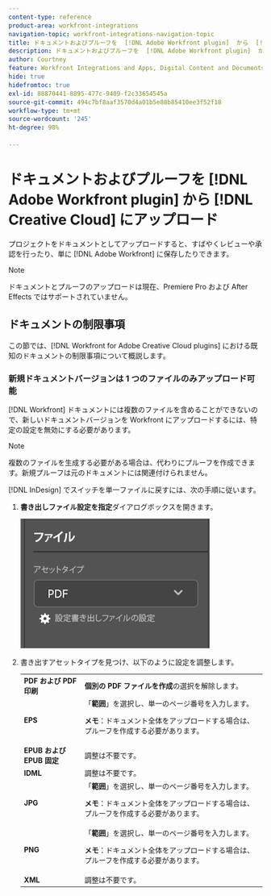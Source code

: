 ```yaml
---
content-type: reference
product-area: workfront-integrations
navigation-topic: workfront-integrations-navigation-topic
title: ドキュメントおよびプルーフを  [!DNL Adobe Workfront plugin]  から  [!DNL Creative Cloud] にアップロード
description: ドキュメントおよびプルーフを  [!DNL Adobe Workfront plugin]  から  [!DNL Creative Cloud] にアップロード
author: Courtney
feature: Workfront Integrations and Apps, Digital Content and Documents
hide: true
hidefromtoc: true
exl-id: 88870441-8895-477c-9409-f2c33654545a
source-git-commit: 494c7bf8aaf3570d4a01b5e88b85410ee3f52f18
workflow-type: tm+mt
source-wordcount: '245'
ht-degree: 98%

---
```


# ドキュメントおよびプルーフを [!DNL Adobe Workfront plugin] から [!DNL Creative Cloud] にアップロード

プロジェクトをドキュメントとしてアップロードすると、すばやくレビューや承認を行ったり、単に [!DNL Adobe Workfront] に保存したりできます。

>[!NOTE]
>
>ドキュメントとプルーフのアップロードは現在、Premiere Pro および After Effects ではサポートされていません。


## ドキュメントの制限事項

この節では、[!DNL Workfront for Adobe Creative Cloud plugins] における既知のドキュメントの制限事項について概説します。

### 新規ドキュメントバージョンは 1 つのファイルのみアップロード可能

[!DNL Workfront] ドキュメントには複数のファイルを含めることができないので、新しいドキュメントバージョンを Workfront にアップロードするには、特定の設定を無効にする必要があります。

>[!NOTE]
>
>複数のファイルを生成する必要がある場合は、代わりにプルーフを作成できます。新規プルーフは元のドキュメントには関連付けられません。



[!DNL InDesign] でスイッチを単一ファイルに戻すには、次の手順に従います。

1. **書き出しファイル設定を指定**&#x200B;ダイアログボックスを開きます。

   ![&#x200B; ファイル書き出し設定 &#x200B;](assets/file-export-settings.png)

1. 書き出すアセットタイプを見つけ、以下のように設定を調整します。

   <table>
    <tr>
    <td><strong>PDF および PDF 印刷</strong>
    </td>
    <td><strong>個別の PDF ファイルを作成</strong>の選択を解除します。
    </td>
    </tr>
    <tr>
    <td><strong>EPS</strong>
    </td>
    <td>「<strong>範囲</strong>」を選択し、単一のページ番号を入力します。 
    <p>
    <strong>メモ</strong>：ドキュメント全体をアップロードする場合は、プルーフを作成する必要があります。 
    </td>
    </tr>
    <tr>
    <td><strong>EPUB および EPUB 固定</strong>
    </td>
    <td>調整は不要です。
    </td>
    </tr>
    <tr>
    <td><strong>IDML</strong>
    </td>
    <td>調整は不要です。
    </td>
    </tr>
    <tr>
    <td><strong>JPG</strong>
    </td>
    <td>「<strong>範囲</strong>」を選択し、単一のページ番号を入力します。 
    <p>
    <strong>メモ</strong>：ドキュメント全体をアップロードする場合は、プルーフを作成する必要があります。 
    </td>
    </tr>
    <tr>
    <td><strong>PNG</strong>
    </td>
    <td>「<strong>範囲</strong>」を選択し、単一のページ番号を入力します。 
    <p>
    <strong>メモ</strong>：ドキュメント全体をアップロードする場合は、プルーフを作成する必要があります。 
    </td>
    </tr>
    <tr>
    <td><strong>XML</strong>
    </td>
    <td>調整は不要です。 
    </td>
    </tr>
    </table>
